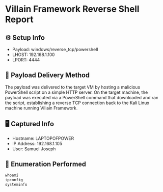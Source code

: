 # Villain Framework Reverse Shell Report

## ⚙️ Setup Info
- Payload: windows/reverse_tcp/powershell
- LHOST: 192.168.1.100
- LPORT: 4444

## 🔁 Payload Delivery Method
The payload was delivered to the target VM by hosting a malicious PowerShell script on a simple HTTP server. On the target machine, the payload was executed via a PowerShell command that downloaded and ran the script, establishing a reverse TCP connection back to the Kali Linux machine running Villain Framework.
## 🖥️ Captured Info
- Hostname: LAPTOPOFPOWER
- IP Address: 192.168.1.105
- User: Samuel Joseph 

## 🔎 Enumeration Performed
```powershell
whoami
ipconfig
systeminfo